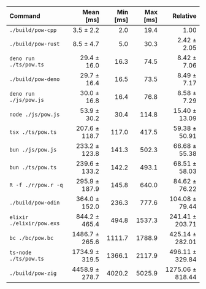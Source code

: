 | Command                   |      Mean [ms] | Min [ms] | Max [ms] |         Relative |
| :------------------------ | -------------: | -------: | -------: | ---------------: |
| `./build/pow-cpp`         |      3.5 ± 2.2 |      2.0 |     19.4 |             1.00 |
| `./build/pow-rust`        |      8.5 ± 4.7 |      5.0 |     30.3 |      2.42 ± 2.05 |
| `deno run ./ts/pow.ts`    |    29.4 ± 16.0 |     16.3 |     74.5 |      8.42 ± 7.06 |
| `./build/pow-deno`        |    29.7 ± 16.4 |     16.5 |     73.5 |      8.49 ± 7.17 |
| `deno run ./js/pow.js`    |    30.0 ± 16.8 |     16.4 |     76.8 |      8.58 ± 7.29 |
| `node ./js/pow.js`        |    53.9 ± 30.2 |     30.4 |    114.8 |    15.40 ± 13.09 |
| `tsx ./ts/pow.ts`         |  207.6 ± 118.7 |    117.0 |    417.5 |    59.38 ± 50.91 |
| `bun ./js/pow.js`         |  233.2 ± 123.8 |    141.3 |    502.3 |    66.68 ± 55.38 |
| `bun ./ts/pow.ts`         |  239.6 ± 133.2 |    142.2 |    493.1 |    68.51 ± 58.03 |
| `R -f ./r/pow.r -q`       |  295.9 ± 187.9 |    145.8 |    640.0 |    84.62 ± 76.22 |
| `./build/pow-odin`        |  364.0 ± 152.0 |    236.3 |    777.6 |   104.08 ± 79.44 |
| `elixir ./elixir/pow.exs` |  844.2 ± 465.4 |    494.8 |   1537.3 |  241.41 ± 203.71 |
| `bc ./bc/pow.bc`          | 1486.7 ± 265.6 |   1111.7 |   1788.9 |  425.14 ± 282.01 |
| `ts-node ./ts/pow.ts`     | 1734.9 ± 319.5 |   1366.1 |   2117.9 |  496.11 ± 329.84 |
| `./build/pow-zig`         | 4458.9 ± 278.7 |   4020.2 |   5025.9 | 1275.06 ± 818.44 |
